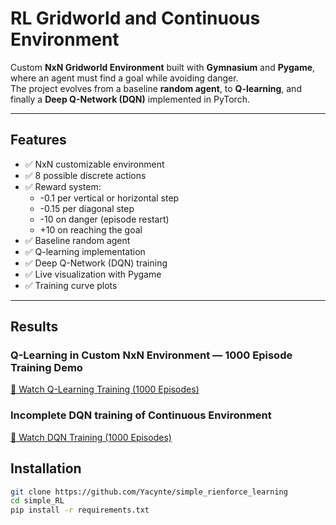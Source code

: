 # RL Gridworld and Continuous Environment

Custom **NxN Gridworld Environment** built with **Gymnasium** and **Pygame**, where an agent must find a goal while avoiding danger.  
The project evolves from a baseline **random agent**, to **Q-learning**, and finally a **Deep Q-Network (DQN)** implemented in PyTorch.

---

## Features
- ✅ NxN customizable environment
- ✅ 8 possible discrete actions
- ✅ Reward system:
  - -0.1 per vertical or horizontal step
  - -0.15 per diagonal step
  - -10 on danger (episode restart)
  - +10 on reaching the goal
- ✅ Baseline random agent
- ✅ Q-learning implementation
- ✅ Deep Q-Network (DQN) training
- ✅ Live visualization with Pygame
- ✅ Training curve plots

---

## Results

### Q-Learning in Custom NxN Environment — 1000 Episode Training Demo
<!-- ![](img/q_training.mp4) -->
[🎥 Watch Q-Learning Training (1000 Episodes)](img/q_learning.mp4)

### Incomplete DQN training of Continuous Environment
<!-- ![](img/dqn_incomplete_training.mp4) -->
[🎥 Watch DQN Training (1000 Episodes)](img/dqn_incomplete_training.mp4)

## Installation
```bash
git clone https://github.com/Yacynte/simple_rienforce_learning
cd simple_RL
pip install -r requirements.txt


